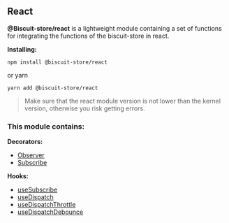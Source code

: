  ## React
 **@Biscuit-store/react** is a lightweight module containing a set of functions for integrating the functions of the biscuit-store in react.

**Installing:**
```
npm install @biscuit-store/react
```
or yarn
```
yarn add @biscuit-store/react
```

> Make sure that the react module version is not lower than the kernel version, otherwise you risk getting errors.


 ### This module contains:

 **Decorators:**
 - [Observer](./OBSERVER.md)
 - [Subscribe](./SUBSCRIBE.md)

 **Hooks:**
- [useSubscribe](./USE_SUBSCRIBE.md)
- [useDispatch](./USE_DiSPATCH.md)
- [useDispatchThrottle](./USE_THROTTLE.md)
- [useDispatchDebounce](./USE_DEBOUNCE.md)
